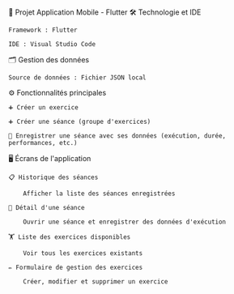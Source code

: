 📱 Projet Application Mobile - Flutter
🛠️ Technologie et IDE

    Framework : Flutter

    IDE : Visual Studio Code

🗂️ Gestion des données

    Source de données : Fichier JSON local

⚙️ Fonctionnalités principales

    ➕ Créer un exercice

    ➕ Créer une séance (groupe d'exercices)

    💾 Enregistrer une séance avec ses données (exécution, durée, performances, etc.)

🖥️ Écrans de l'application

    📋 Historique des séances

        Afficher la liste des séances enregistrées

    📝 Détail d'une séance

        Ouvrir une séance et enregistrer des données d'exécution

    🏋️ Liste des exercices disponibles

        Voir tous les exercices existants

    ✏️ Formulaire de gestion des exercices

        Créer, modifier et supprimer un exercice